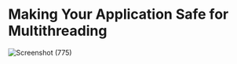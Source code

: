#  Making Your Application Safe for Multithreading
![Screenshot (775)](https://user-images.githubusercontent.com/96560427/222687379-04cdc200-c6e5-46f4-81aa-170bdbd25a99.png)
